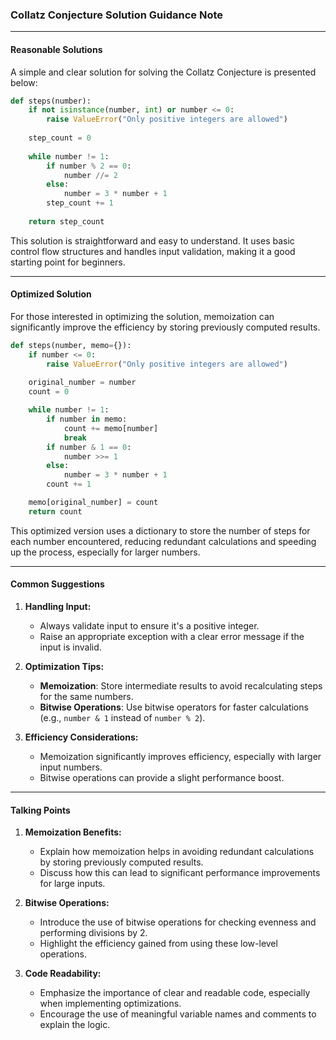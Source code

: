 ### Collatz Conjecture Solution Guidance Note

---

#### Reasonable Solutions

A simple and clear solution for solving the Collatz Conjecture is presented below:

```python
def steps(number):
    if not isinstance(number, int) or number <= 0:
        raise ValueError("Only positive integers are allowed")
    
    step_count = 0
    
    while number != 1:
        if number % 2 == 0:
            number //= 2
        else:
            number = 3 * number + 1
        step_count += 1
    
    return step_count
```

This solution is straightforward and easy to understand. It uses basic control flow structures and handles input validation, making it a good starting point for beginners.

---

#### Optimized Solution

For those interested in optimizing the solution, memoization can significantly improve the efficiency by storing previously computed results.

```python
def steps(number, memo={}):
    if number <= 0:
        raise ValueError("Only positive integers are allowed")
    
    original_number = number
    count = 0

    while number != 1:
        if number in memo:
            count += memo[number]
            break
        if number & 1 == 0:
            number >>= 1
        else:
            number = 3 * number + 1
        count += 1

    memo[original_number] = count
    return count
```

This optimized version uses a dictionary to store the number of steps for each number encountered, reducing redundant calculations and speeding up the process, especially for larger numbers.

---

#### Common Suggestions

1. **Handling Input:**
   - Always validate input to ensure it's a positive integer.
   - Raise an appropriate exception with a clear error message if the input is invalid.

2. **Optimization Tips:**
   - **Memoization**: Store intermediate results to avoid recalculating steps for the same numbers.
   - **Bitwise Operations**: Use bitwise operators for faster calculations (e.g., `number & 1` instead of `number % 2`).

3. **Efficiency Considerations:**
   - Memoization significantly improves efficiency, especially with larger input numbers.
   - Bitwise operations can provide a slight performance boost.

---

#### Talking Points

1. **Memoization Benefits:**
   - Explain how memoization helps in avoiding redundant calculations by storing previously computed results.
   - Discuss how this can lead to significant performance improvements for large inputs.

2. **Bitwise Operations:**
   - Introduce the use of bitwise operations for checking evenness and performing divisions by 2.
   - Highlight the efficiency gained from using these low-level operations.

3. **Code Readability:**
   - Emphasize the importance of clear and readable code, especially when implementing optimizations.
   - Encourage the use of meaningful variable names and comments to explain the logic.
